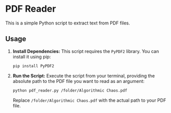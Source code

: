 # PDF Reader

This is a simple Python script to extract text from PDF files.

## Usage

1.  **Install Dependencies:**
    This script requires the `PyPDF2` library. You can install it using pip:
    ```bash
    pip install PyPDF2
    ```

2.  **Run the Script:**
    Execute the script from your terminal, providing the absolute path to the PDF file you want to read as an argument:
    ```bash
    python pdf_reader.py /folder/Algorithmic Chaos.pdf
    ```

    Replace `/folder/Algorithmic Chaos.pdf` with the actual path to your PDF file.
